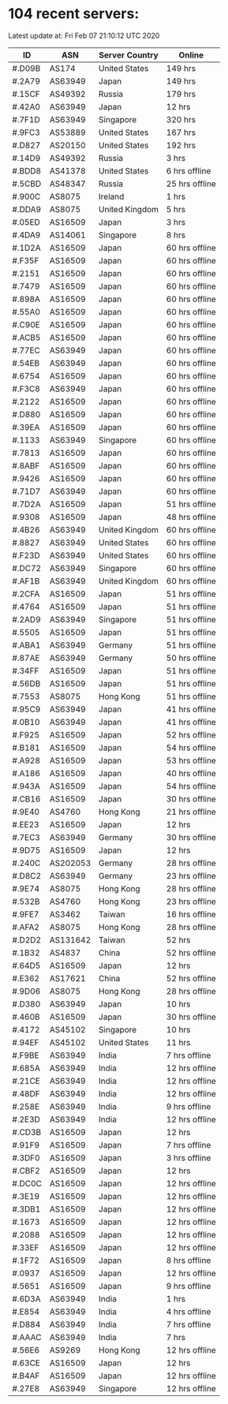 # 104 recent servers:

Latest update at: Fri Feb 07 21:10:12 UTC 2020

| ID | ASN | Server Country | Online |
| -- | --- | -------------- | ------ |
| #.D09B | AS174 | United States | 149 hrs |
| #.2A79 | AS63949 | Japan | 149 hrs |
| #.15CF | AS49392 | Russia | 179 hrs |
| #.42A0 | AS63949 | Japan | 12 hrs |
| #.7F1D | AS63949 | Singapore | 320 hrs |
| #.9FC3 | AS53889 | United States | 167 hrs |
| #.D827 | AS20150 | United States | 192 hrs |
| #.14D9 | AS49392 | Russia | 3 hrs |
| #.BDD8 | AS41378 | United States | 6 hrs offline |
| #.5CBD | AS48347 | Russia | 25 hrs offline |
| #.900C | AS8075 | Ireland | 1 hrs |
| #.DDA9 | AS8075 | United Kingdom | 5 hrs |
| #.05ED | AS16509 | Japan | 3 hrs |
| #.4DA9 | AS14061 | Singapore | 8 hrs |
| #.1D2A | AS16509 | Japan | 60 hrs offline |
| #.F35F | AS16509 | Japan | 60 hrs offline |
| #.2151 | AS16509 | Japan | 60 hrs offline |
| #.7479 | AS16509 | Japan | 60 hrs offline |
| #.898A | AS16509 | Japan | 60 hrs offline |
| #.55A0 | AS16509 | Japan | 60 hrs offline |
| #.C90E | AS16509 | Japan | 60 hrs offline |
| #.ACB5 | AS16509 | Japan | 60 hrs offline |
| #.77EC | AS63949 | Japan | 60 hrs offline |
| #.54EB | AS63949 | Japan | 60 hrs offline |
| #.6754 | AS16509 | Japan | 60 hrs offline |
| #.F3C8 | AS63949 | Japan | 60 hrs offline |
| #.2122 | AS16509 | Japan | 60 hrs offline |
| #.D880 | AS16509 | Japan | 60 hrs offline |
| #.39EA | AS16509 | Japan | 60 hrs offline |
| #.1133 | AS63949 | Singapore | 60 hrs offline |
| #.7813 | AS16509 | Japan | 60 hrs offline |
| #.8ABF | AS16509 | Japan | 60 hrs offline |
| #.9426 | AS16509 | Japan | 60 hrs offline |
| #.71D7 | AS63949 | Japan | 60 hrs offline |
| #.7D2A | AS16509 | Japan | 51 hrs offline |
| #.9308 | AS16509 | Japan | 48 hrs offline |
| #.4B26 | AS63949 | United Kingdom | 60 hrs offline |
| #.8827 | AS63949 | United States | 60 hrs offline |
| #.F23D | AS63949 | United States | 60 hrs offline |
| #.DC72 | AS63949 | Singapore | 60 hrs offline |
| #.AF1B | AS63949 | United Kingdom | 60 hrs offline |
| #.2CFA | AS16509 | Japan | 51 hrs offline |
| #.4764 | AS16509 | Japan | 51 hrs offline |
| #.2AD9 | AS63949 | Singapore | 51 hrs offline |
| #.5505 | AS16509 | Japan | 51 hrs offline |
| #.ABA1 | AS63949 | Germany | 51 hrs offline |
| #.87AE | AS63949 | Germany | 50 hrs offline |
| #.34FF | AS16509 | Japan | 51 hrs offline |
| #.56DB | AS16509 | Japan | 51 hrs offline |
| #.7553 | AS8075 | Hong Kong | 51 hrs offline |
| #.95C9 | AS63949 | Japan | 41 hrs offline |
| #.0B10 | AS63949 | Japan | 41 hrs offline |
| #.F925 | AS16509 | Japan | 52 hrs offline |
| #.B181 | AS16509 | Japan | 54 hrs offline |
| #.A928 | AS16509 | Japan | 53 hrs offline |
| #.A186 | AS16509 | Japan | 40 hrs offline |
| #.943A | AS16509 | Japan | 54 hrs offline |
| #.CB16 | AS16509 | Japan | 30 hrs offline |
| #.9E40 | AS4760 | Hong Kong | 21 hrs offline |
| #.EE23 | AS16509 | Japan | 12 hrs |
| #.7EC3 | AS63949 | Germany | 30 hrs offline |
| #.9D75 | AS16509 | Japan | 12 hrs |
| #.240C | AS202053 | Germany | 28 hrs offline |
| #.D8C2 | AS63949 | Germany | 23 hrs offline |
| #.9E74 | AS8075 | Hong Kong | 28 hrs offline |
| #.532B | AS4760 | Hong Kong | 23 hrs offline |
| #.9FE7 | AS3462 | Taiwan | 16 hrs offline |
| #.AFA2 | AS8075 | Hong Kong | 28 hrs offline |
| #.D2D2 | AS131642 | Taiwan | 52 hrs |
| #.1B32 | AS4837 | China | 52 hrs offline |
| #.64D5 | AS16509 | Japan | 12 hrs |
| #.E362 | AS17621 | China | 52 hrs offline |
| #.9D06 | AS8075 | Hong Kong | 28 hrs offline |
| #.D380 | AS63949 | Japan | 10 hrs |
| #.460B | AS16509 | Japan | 30 hrs offline |
| #.4172 | AS45102 | Singapore | 10 hrs |
| #.94EF | AS45102 | United States | 11 hrs |
| #.F9BE | AS63949 | India | 7 hrs offline |
| #.685A | AS63949 | India | 12 hrs offline |
| #.21CE | AS63949 | India | 12 hrs offline |
| #.48DF | AS63949 | India | 12 hrs offline |
| #.258E | AS63949 | India | 9 hrs offline |
| #.2E3D | AS63949 | India | 12 hrs offline |
| #.CD3B | AS16509 | Japan | 12 hrs |
| #.91F9 | AS16509 | Japan | 7 hrs offline |
| #.3DF0 | AS16509 | Japan | 3 hrs offline |
| #.CBF2 | AS16509 | Japan | 12 hrs |
| #.DC0C | AS16509 | Japan | 12 hrs offline |
| #.3E19 | AS16509 | Japan | 12 hrs offline |
| #.3DB1 | AS16509 | Japan | 12 hrs offline |
| #.1673 | AS16509 | Japan | 12 hrs offline |
| #.2088 | AS16509 | Japan | 12 hrs offline |
| #.33EF | AS16509 | Japan | 12 hrs offline |
| #.1F72 | AS16509 | Japan | 8 hrs offline |
| #.0937 | AS16509 | Japan | 12 hrs offline |
| #.5651 | AS16509 | Japan | 9 hrs offline |
| #.6D3A | AS63949 | India | 1 hrs |
| #.E854 | AS63949 | India | 4 hrs offline |
| #.D884 | AS63949 | India | 7 hrs offline |
| #.AAAC | AS63949 | India | 7 hrs |
| #.56E6 | AS9269 | Hong Kong | 12 hrs offline |
| #.63CE | AS16509 | Japan | 12 hrs |
| #.B4AF | AS16509 | Japan | 12 hrs offline |
| #.27E8 | AS63949 | Singapore | 12 hrs offline |


